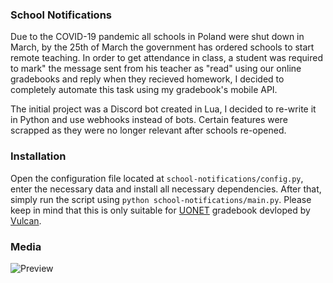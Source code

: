 ### School Notifications
Due to the COVID-19 pandemic all schools in Poland were shut down in March, by the 25th of March the government has ordered schools to start remote teaching. In order to get attendance in class, a student was required to mark" the message sent from his teacher as "read" using our online gradebooks and reply when they recieved homework, I decided to completely automate this task using my gradebook's mobile API.

The initial project was a Discord bot created in Lua, I decided to re-write it in Python and use webhooks instead of bots. Certain features were scrapped as they were no longer relevant after schools re-opened.

### Installation 
Open the configuration file located at `school-notifications/config.py`, enter the necessary data and install all necessary dependencies. After that, simply run the script using `python school-notifications/main.py`. Please keep in mind that this is only suitable for [UONET](https://www.vulcan.edu.pl/programy/e-dziennik-uonet-87) gradebook devloped by [Vulcan](https://www.vulcan.edu.pl/).

### Media 
![Preview](https://i.imgur.com/UnESX3d.png)
